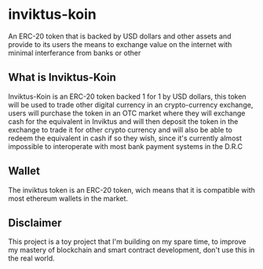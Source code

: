 # inviktus-koin
An ERC-20 token that is backed by USD dollars and other assets and provide to its 
users the means to exchange value on the internet with minimal interferance from banks 
or other


## What is Inviktus-Koin 

Inviktus-Koin is an ERC-20 token backed 1 for 1 by USD dollars, this token will be 
used to trade other digital currency in an crypto-currency exchange, users will 
purchase the token in an OTC market where they will exchange cash for the equivalent in Inviktus and will then deposit the token in the exchange 
to trade it for other crypto currency and will also be able to redeem the equivalent in cash if so they wish, since it's currently almost impossible to interoperate with most bank payment systems in the D.R.C

## Wallet 

The inviktus token is an ERC-20 token, wich means that it is compatible with most 
ethereum wallets in the market. 

## Disclaimer 

This project is a toy project that I'm building on my spare time, to improve my mastery of 
blockchain and smart contract development, don't use this in the real world. 



